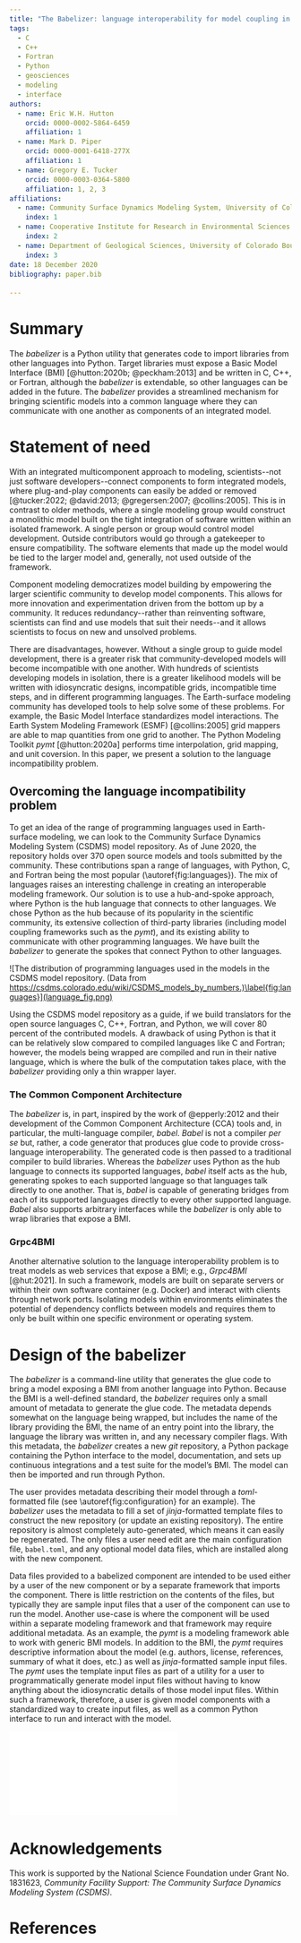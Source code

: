 ```yaml
---
title: "The Babelizer: language interoperability for model coupling in the geosciences"
tags:
  - C
  - C++
  - Fortran
  - Python
  - geosciences
  - modeling
  - interface
authors:
  - name: Eric W.H. Hutton
    orcid: 0000-0002-5864-6459
    affiliation: 1
  - name: Mark D. Piper
    orcid: 0000-0001-6418-277X
    affiliation: 1
  - name: Gregory E. Tucker
    orcid: 0000-0003-0364-5800
    affiliation: 1, 2, 3
affiliations:
  - name: Community Surface Dynamics Modeling System, University of Colorado Boulder
    index: 1
  - name: Cooperative Institute for Research in Environmental Sciences (CIRES), University of Colorado Boulder
    index: 2
  - name: Department of Geological Sciences, University of Colorado Boulder
    index: 3
date: 18 December 2020
bibliography: paper.bib

---
```


# Summary

The *babelizer* is a Python utility that generates code
to import libraries from other languages into Python. Target libraries
must expose a Basic Model Interface (BMI) [@hutton:2020b; @peckham:2013] and be written in
C, C++, or Fortran, although the *babelizer* is extendable, so
other languages can be added in the future. The *babelizer* provides a
streamlined mechanism for bringing scientific models into a common language
where they can communicate with one another as components of an integrated model.


# Statement of need

With an integrated multicomponent approach to modeling, scientists--not just software developers--connect components
to form integrated models, where plug-and-play
components can easily be added or removed [@tucker:2022; @david:2013; @gregersen:2007; @collins:2005].
This is in contrast to older methods, where a single modeling group would construct
a monolithic model built on the tight integration of software written
within an isolated framework. A single person or group would
control model development. Outside contributors would go through
a gatekeeper to ensure compatibility. The software elements
that made up the model would be tied to the larger model and,
generally, not used outside of the framework.

Component modeling democratizes model building by empowering the larger scientific
community to develop model components. This allows for
more innovation and experimentation driven
from the bottom up by a community. It reduces redundancy--rather
than reinventing software, scientists can find and
use models that suit their needs--and it allows scientists
to focus on new and unsolved problems. 

There are disadvantages, however.
Without a single group to guide model development, there is a
greater risk that community-developed models will become incompatible
with one another. With hundreds of scientists developing models in
isolation, there is a greater likelihood models will be written with
idiosyncratic designs, incompatible grids, incompatible time steps,
and in different programming languages. The Earth-surface modeling
community has developed tools to help solve some of these problems.
For example, the Basic Model Interface
standardizes model interactions. The Earth System Modeling Framework (ESMF) [@collins:2005]
grid mappers are able to map quantities from one grid to another.
The Python Modeling Toolkit *pymt* [@hutton:2020a] performs time
interpolation, grid mapping, and unit coversion.
In this paper, we present a solution to the language incompatibility problem.

## Overcoming the language incompatibility problem

To get an idea of the range of programming languages used in Earth-surface
modeling, we can look to the Community Surface Dynamics Modeling System (CSDMS)
model repository. As of June 2020, the repository holds over 370 open source
models and tools submitted by the community. These contributions span a range of languages, with Python, C, and Fortran
being the most popular (\autoref{fig:languages}).
The mix of languages raises
an interesting challenge in creating an interoperable modeling framework.
Our solution is to use a hub-and-spoke approach, where Python is the hub language that
connects to other languages.
We chose Python as
the hub because of its popularity in the scientific community,
its extensive collection of third-party libraries (including model
coupling frameworks such as the *pymt*), and its existing ability to
communicate with other programming languages.
We have built the *babelizer* to generate the spokes that connect Python to other languages.


![The distribution of programming languages used in the models in the CSDMS model repository. (Data from https://csdms.colorado.edu/wiki/CSDMS_models_by_numbers.)\label{fig:languages}](language_fig.png)


Using the CSDMS model repository as a
guide, if we build translators for the open
source languages C, C++, Fortran, and Python, we will cover 80 percent of
the contributed models.
A drawback of using
Python is that it can be relatively slow compared to compiled
languages like C and Fortran; however, the models being wrapped
are compiled and run in their native language, which is where
the bulk of the computation takes place, with the *babelizer* providing
only a thin wrapper layer.

### The Common Component Architecture

The *babelizer* is, in part, inspired by the work of @epperly:2012 and
their development of the Common Component Architecture (CCA) tools and, in
particular, the multi-language compiler, *babel*. *Babel* is not a compiler *per se*
but, rather, a code generator that produces glue code to provide cross-language
interoperability. The generated code is then passed to a traditional compiler
to build libraries.
Whereas the *babelizer* uses Python as the hub language to connects its
supported languages, *babel* itself acts as the hub, generating spokes to each
supported language so that languages talk directly to one another. That is,
*babel* is capable of generating bridges from each of its supported languages
directly to every other supported language. *Babel* also supports arbitrary
interfaces while the *babelizer* is only able to wrap libraries that expose a BMI.

### Grpc4BMI

Another alternative solution to the language interoperability problem is to treat
models as web services that expose a BMI; e.g., *Grpc4BMI* [@hut:2021].
In such a framework, models are built on separate servers or within their own
software container (e.g. Docker) and interact with clients through network ports.
Isolating models within environments eliminates the potential of dependency
conflicts between models and requires them to only be built within one specific
environment or operating system.


# Design of the babelizer

The *babelizer* is a command-line utility that generates the glue code
to bring a model exposing a BMI from another language into Python.
Because the BMI is a well-defined standard, the *babelizer* requires
only a small amount of metadata to generate the glue code. The metadata
depends somewhat on the language being wrapped, but includes the name
of the library providing the BMI, the name of an entry point into the
library, the language the library was written in, and any necessary
compiler flags. With this metadata, the *babelizer* creates a new *git*
repository, a Python package containing the Python interface to the
model, documentation, and sets up continuous integrations and a test
suite for the model’s BMI. The model can then be imported and run
through Python.

The user provides metadata describing their model through a
*toml*-formatted file (see \autoref{fig:configuration} for an example). The *babelizer* uses
the metadata to fill a set of *jinja*-formatted template files to construct
the new repository (or update an existing repository). The entire
repository is almost completely auto-generated, which means it can easily
be regenerated. The only files a user need edit are the main
configuration file, `babel.toml`, and any optional model data files,
which are installed along with the new component.

Data files provided to a babelized component are intended to
be used either by a user of the new component or by a separate
framework that imports the component. There is little restriction
on the contents of the files, but typically they are sample input
files that a user of the component can use to run the model.
Another use-case is where the component will be used within a
separate modeling framework and that framework may require additional
metadata. As an example, the *pymt* is a
modeling framework able to work with generic BMI models. In addition
to the BMI, the *pymt* requires descriptive information about the model
(e.g. authors, license, references, summary of what it does, etc.)
as well as *jinja*-formatted sample input files. The *pymt* uses the
template input files as part of a utility for a user to programmatically
generate model input files without having to know anything about the
idiosyncratic details of those model input files. Within such a framework,
therefore, a user is given model components with a standardized way
to create input files, as well as a common Python interface to
run and interact with the model.

![The *babelizer* configuration file (`babel.toml`) for the Precipitation-Runoff Modeling System v6 surface water component, *PRMSSurface* [@piper:2020]. Running the `babelizer` with this file produces most of the repository https://github.com/pymt-lab/pymt_prms_surface. \label{fig:configuration}](babel.toml.md.pdf)

# Acknowledgements

This work is supported by the National Science Foundation
under Grant No. 1831623, *Community Facility Support: The
Community Surface Dynamics Modeling System (CSDMS)*.

# References


